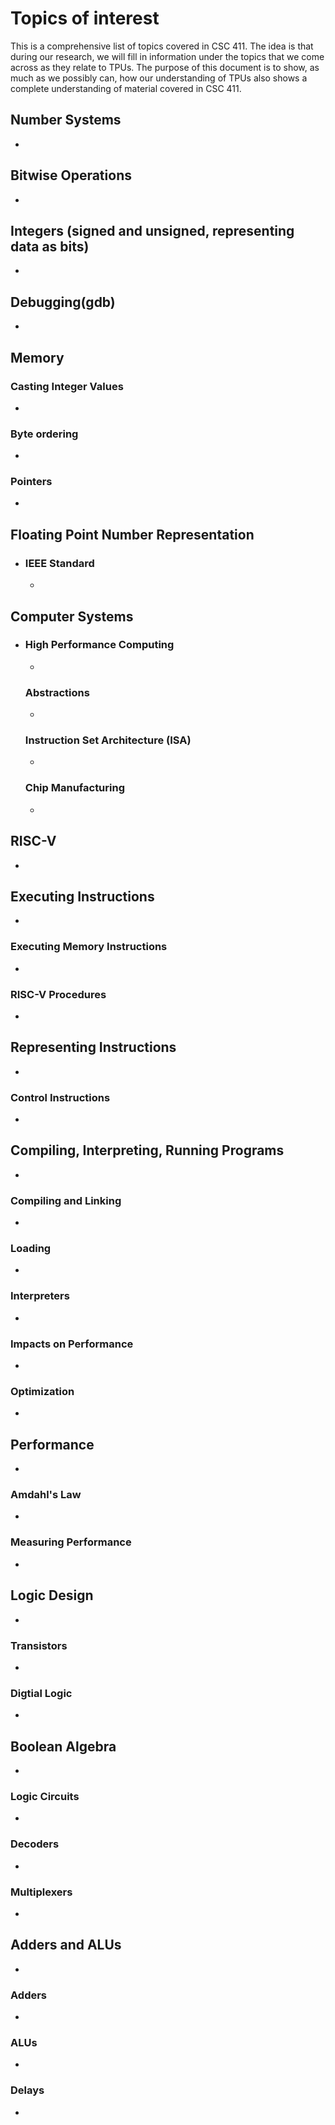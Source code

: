 # Topics of interest
This is a  comprehensive list of topics covered in CSC 411. The idea is that during our research, we will fill in information under the topics that we come across as they relate to TPUs.
The purpose of this document is to show, as much as we possibly can, how our understanding of TPUs also shows a complete understanding of material covered in CSC 411.

## Number Systems
- 
## Bitwise Operations
- 
## Integers (signed and unsigned, representing data as bits)
- 
## Debugging(gdb)
- 
## Memory 
  
   ### Casting Integer Values
   - 
   ### Byte ordering
   - 
   ### Pointers
   - 
## Floating Point Number Representation
- 
   ### IEEE Standard
   - 
## Computer Systems
- 
   ### High Performance Computing
   - 
   ### Abstractions
   - 
   ### Instruction Set Architecture (ISA)
   - 
   ### Chip Manufacturing
   - 
## RISC-V
- 
## Executing Instructions
- 
### Executing Memory Instructions
- 
### RISC-V Procedures
- 
## Representing Instructions
- 
### Control Instructions
- 
## Compiling, Interpreting, Running Programs
- 
### Compiling and Linking
- 
### Loading
- 
### Interpreters
- 
### Impacts on Performance
- 
### Optimization 
- 
## Performance
- 
### Amdahl's Law
- 
### Measuring Performance
- 
## Logic Design
- 
### Transistors
- 
### Digtial Logic
- 
## Boolean Algebra
- 
### Logic Circuits
- 
### Decoders
- 
### Multiplexers
- 
## Adders and ALUs
- 
### Adders
- 
### ALUs
- 
### Delays
- 
## 

## 

## 

## 

